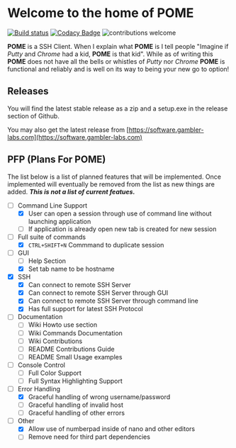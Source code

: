 # Welcome to the home of POME

[![Build status](https://ci.appveyor.com/api/projects/status/bhkvlsoa47udn90d/branch/v2-dev?svg=true)](https://ci.appveyor.com/project/flaminggenius/pome/branch/v2-dev)
[![Codacy Badge](https://api.codacy.com/project/badge/Grade/11e6b04aa465481c840811d6705be9bf)](https://www.codacy.com/manual/j.williamson/Multi_Window_SSH_Client?utm_source=github.com&amp;utm_medium=referral&amp;utm_content=flaminggenius/Multi_Window_SSH_Client&amp;utm_campaign=Badge_Grade)
![contributions welcome](https://img.shields.io/badge/contributions-welcome-brightgreen.svg?style=flat)

**POME** is a SSH Client. When I explain what **POME** is I tell people "Imagine if *Putty* and *Chrome* had a kid, **POME** is that kid". While as of writing this **POME** does not have all the bells or whistles of *Putty* nor *Chrome* **POME** is functional and reliably and is well on its way to being your new go to option!

## Releases

You will find the latest stable release as a zip and a setup.exe in the release section of Github.

You may also get the latest release from [https://software.gambler-labs.com](https://software.gambler-labs.com)

## PFP (Plans For POME)
The list below is a list of planned features that will be implemented. Once implemented will eventually be removed from the list as new things are added. ***This is not a list of current featues.***
  - [ ] Command Line Support
	- [X] User can open a session through use of command line without launching application
	- [ ] If application is already open new tab is created for new session
- [ ] Full suite of commands
	- [X] `CTRL+SHIFT+N` Commmand to duplicate session
- [ ] GUI 
	- [ ] Help Section
	- [X] Set tab name to be hostname
- [X] SSH
	- [X] Can connect to remote SSH Server
	- [X] Can connect to remote SSH Server through GUI
	- [X] Can connect to remote SSH Server through command line
	- [X] Has full support for latest SSH Protocol
- [ ] Documentation
	- [ ] Wiki Howto use section
	- [ ] Wiki Commands Documentation
	- [ ] Wiki Contributions
	- [ ] README Contributions Guide
	- [ ] README Small Usage examples
- [ ] Console Control
	- [ ] Full Color Support
	- [ ] Full Syntax Highlighting Support
- [ ] Error Handling
	- [X] Graceful handling of wrong username/password
	- [ ] Graceful handling of invalid host
	- [ ] Graceful handling of other errors
- [ ] Other
	- [X] Allow use of numberpad inside of nano and other editors
	- [ ] Remove need for third part dependencies
